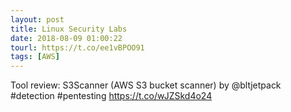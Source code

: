 ```yaml
---
layout: post
title: Linux Security Labs
date: 2018-08-09 01:00:22
tourl: https://t.co/ee1vBPOO91
tags: [AWS]
---
```

Tool review: S3Scanner (AWS S3 bucket scanner) by @bltjetpack #detection #pentesting https://t.co/wJZSkd4o24